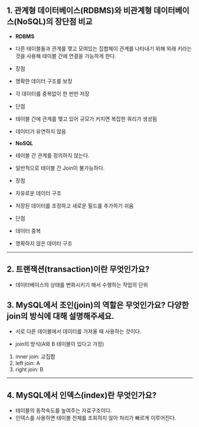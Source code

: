 ## 1. 관계형 데이터베이스(RDBMS)와 비관계형 데이터베이스(NoSQL)의 장단점 비교

- **RDBMS**
- 다른 테이블들과 관계를 맺고 모여있는 집합체이 관계를 나타내기 위해 외래 키라는 것을 사용해 테이블 간에 연결을 가능하게 한다.

- 장점
- 명확한 데이터 구조를 보장
- 각 데이터를 중복없이 한 번만 저장

- 단점
- 테이블 간에 관계를 맺고 있어 규모가 커지면 복잡한 쿼리가 생성됨
- 데이터가 유연하지 않음

- **NoSQL**
- 테이블 간 관계를 정의하지 않는다.
- 일반적으로 테이블 간 Join이 불가능하다.

- 장점
- 자유로운 데이터 구조
- 저장된 데이터를 조정하고 새로운 필드를 추가하기 쉬움

- 단점
- 데이터 중복
- 명확하지 않은 데이터 구조
---

## 2. 트랜잭션(transaction)이란 무엇인가요?

- 데이터베이스의 상태를 변화시키기 해서 수행하는 작업의 단위

## 3. MySQL에서 조인(join)의 역할은 무엇인가요? 다양한 join의 방식에 대해 설명해주세요.

- 서로 다른 테이블에서 데이터를 가져올 때 사용하는 것이다.

- join의 방식(A와 B 테이블이 있다고 가정)
1. inner join: 교집합
2. left join: A
3. right join: B
---

## 4. MySQL에서 인덱스(index)란 무엇인가요?

- 테이블의 동작속도를 높여주는 자료구조이다.
- 인덱스를 사용하면 테이블 전체를 조회하지 않아 처리가 빠르게 이루어진다.


